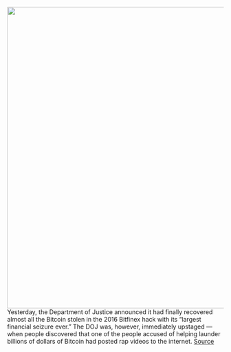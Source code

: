 <img src='https://cdn.vox-cdn.com/thumbor/3SjJtvM5hWxy_pu066XRfFZkEEc=/0x0:960x640/1200x800/filters:focal(404x244:556x396)/cdn.vox-cdn.com/uploads/chorus_image/image/70490676/AG_1056_1200x800.0.jpg' width='700px' /><br/>
Yesterday, the Department of Justice announced it had finally recovered almost all the Bitcoin stolen in the 2016 Bitfinex hack with its “largest financial seizure ever.” The DOJ was, however, immediately upstaged — when people discovered that one of the people accused of helping launder billions of dollars of Bitcoin had posted rap videos to the internet.
<a href='https://www.theverge.com/22924237/razzlekhan-bitfinex-hack-laundering-bitcoin-explained-rapper-heather-morgan'> Source <a/>